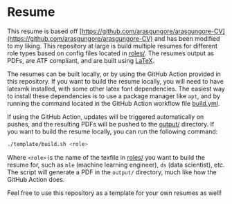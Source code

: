 # Resume

This resume is based off [https://github.com/arasgungore/arasgungore-CV](https://github.com/arasgungore/arasgungore-CV) and has been modified to my liking. This repository at large is build multiple resumes for different role types based on config files located in [roles/](roles/). The resumes output as PDFs, are ATF compliant, and are built using [LaTeX](https://www.latex-project.org/).

The resumes can be built locally, or by using the GitHub Action provided in this repository. If you want to build the resume locally, you will need to have latexmk installed, with some other latex font dependencies. The easiest way to install these dependencies is to use a package manager like `apt`, and by running the command located in the GitHub Action workflow file [build.yml](.github/workflows/build_resumes.yml).

If using the GitHub Action, updates will be triggered automatically on pushes, and the resulting PDFs will be pushed to the [output/](output/) directory. If you want to build the resume locally, you can run the following command:

```bash
./template/build.sh <role>
```

Where `<role>` is the name of the texfile in [roles/](roles/) you want to build the resume for, such as `mle` (machine learning engineer), `ds` (data scientist), etc. The script will generate a PDF in the `output/` directory, much like how the GitHub Action does.

Feel free to use this repository as a template for your own resumes as well!